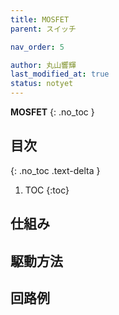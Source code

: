 ```yaml
---
title: MOSFET
parent: スイッチ

nav_order: 5

author: 丸山響輝
last_modified_at: true
status: notyet
---
```


**MOSFET**
{: .no_toc }

## 目次
{: .no_toc .text-delta }

1. TOC
{:toc}

## 仕組み
## 駆動方法
## 回路例
